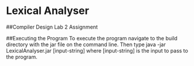 Lexical Analyser
===============

##Compiler Design Lab 2 Assignment 

##Executing the Program
To execute the program navigate to the build directory with the jar file on the command line. Then type
	java -jar LexicalAnalyser.jar [input-string]
where [input-string] is the input to pass to the program.
